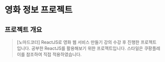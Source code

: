 # 영화 정보 프로젝트

## 프로젝트 개요

> [노마드코더] ReactJS로 영화 웹 서비스 만들기 강의 수강 후 진행한 프로젝트입니다.
> 공부한 ReactJS를 활용해보기 위한 프로젝트입니다.
> 스타일은 쿠팡플레이를 참조하여 직접 적용하였습니다.
